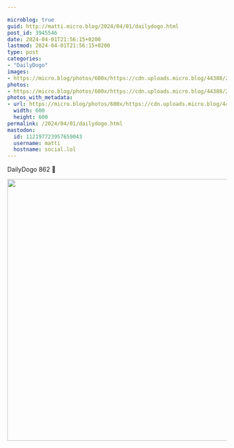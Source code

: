 ```yaml
---

microblog: true
guid: http://matti.micro.blog/2024/04/01/dailydogo.html
post_id: 3945546
date: 2024-04-01T21:56:15+0200
lastmod: 2024-04-01T21:56:15+0200
type: post
categories:
- "DailyDogo"
images:
- https://micro.blog/photos/600x/https://cdn.uploads.micro.blog/44388/2024/4af51748f5e14bf3ae5636de68efd7c6.jpg
photos:
- https://micro.blog/photos/600x/https://cdn.uploads.micro.blog/44388/2024/4af51748f5e14bf3ae5636de68efd7c6.jpg
photos_with_metadata:
- url: https://micro.blog/photos/600x/https://cdn.uploads.micro.blog/44388/2024/4af51748f5e14bf3ae5636de68efd7c6.jpg
  width: 600
  height: 600
permalink: /2024/04/01/dailydogo.html
mastodon:
  id: 112197723957659043
  username: matti
  hostname: social.lol
---
```

DailyDogo 862 🐶

<img src="/media/uploads/2024/4af51748f5e14bf3ae5636de68efd7c6.jpg" width="600" height="600" alt="" />
